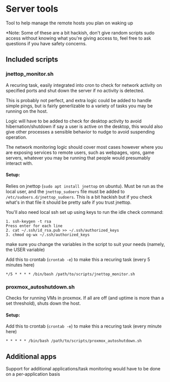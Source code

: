 # Server tools

Tool to help manage the remote hosts you plan on waking up

*Note: Some of these are a bit hackish, don't give random scripts sudo access without knowing what you're giving access to, feel free to ask questions if you have safety concerns.

## Included scripts

### jnettop_monitor.sh

A recuring task, easily integrated into cron to check for network activity on specified ports and shut down the server if no activity is detected.

This is probably not perfect, and extra logic could be added to handle simple pings, but is fairly generlizable to a variety of tasks you may be running on the host.

Logic will have to be added to check for desktop activity to avoid hibernation/shutdown if say a user is active on the desktop, this would also give other processes a sensible behavior to nudge to avoid suspending operation.

The network monitoring logic should cover most cases however where you are exposing services to remote users, such as webpages, vpns, game servers, whatever you may be running that people would presumably interact with.

#### Setup:

Relies on jnettop (`sudo apt install jnettop` on ubuntu).
Must be run as the local user, and the `jnettop_sudoers` file must be added to `/etc/sudoers.d/jnettop_sudoers`. 
This is a bit hackish but if you check what's in that file it should be pretty safe if you trust jnettop.

You'll also need local ssh set up using keys to run the idle check command:
```
1. ssh-keygen -t rsa
Press enter for each line 
2. cat ~/.ssh/id_rsa.pub >> ~/.ssh/authorized_keys
3. chmod og-wx ~/.ssh/authorized_keys 
```

make sure you change the variables in the script to suit your needs (namely, the USER variable)

Add this to crontab (`crontab -e`) to make this a recuring task (every 5 minutes here)
```
*/5 * * * * /bin/bash /path/to/scripts/jnettop_monitor.sh
```

### proxmox_autoshutdown.sh

Checks for running VMs in proxmox. If all are off (and uptime is more than a set threshold), shuts down the host.

#### Setup:

Add this to crontab (`crontab -e`) to make this a recuring task (every minute here)
```
* * * * * /bin/bash /path/to/scripts/proxmox_autoshutdown.sh
```

## Additional apps

Support for additional applications/task monitoring would have to be done on a per-application basis
